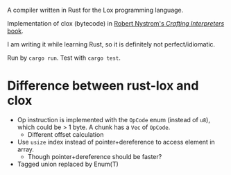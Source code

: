 A compiler written in Rust for the Lox programming language. 

Implementation of clox (bytecode) in [Robert Nystrom's *Crafting Interpreters* book](https://craftinginterpreters.com/).

I am writing it while learning Rust, so it is definitely not perfect/idiomatic.

Run by `cargo run`. Test with `cargo test`.

# Difference between rust-lox and clox #
- Op instruction is implemented with the `OpCode` enum (instead of `u8`), which could be > 1 byte. A chunk has a `Vec` of `OpCode`. 
  - Different offset calculation
- Use `usize` index instead of pointer+dereference to access element in array.
  - Though pointer+dereference should be faster?
- Tagged union replaced by Enum(T)
